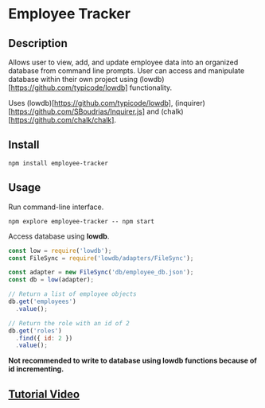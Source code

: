 # Employee Tracker
## **Description**

Allows user to view, add, and update employee data into an organized database from command line prompts. User can access and manipulate database within their own project using (lowdb)[https://github.com/typicode/lowdb] functionality.

Uses (lowdb)[https://github.com/typicode/lowdb], (inquirer)[https://github.com/SBoudrias/Inquirer.js] and (chalk)[https://github.com/chalk/chalk].
## **Install**

```shell
npm install employee-tracker
```
## **Usage**

Run command-line interface.
```shell
npm explore employee-tracker -- npm start
```

Access database using **lowdb**.
```js
const low = require('lowdb');
const FileSync = require('lowdb/adapters/FileSync');

const adapter = new FileSync('db/employee_db.json');
const db = low(adapter);
```
```js
// Return a list of employee objects
db.get('employees')
  .value();
```
```js
// Return the role with an id of 2
db.get('roles')
  .find({ id: 2 })
  .value();
```
**Not recommended to write to database using lowdb functions because of id incrementing.**

## **[Tutorial Video](https://youtu.be/)**
